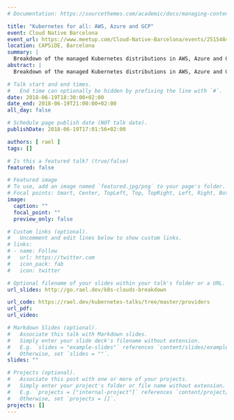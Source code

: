 ```yaml
---
# Documentation: https://sourcethemes.com/academic/docs/managing-content/

title: "Kubernetes for all: AWS, Azure and GCP"
event: Cloud Native Barcelona
event_url: https://www.meetup.com/Cloud-Native-Barcelona/events/251548472/
location: CAPSiDE, Barcelona
summary: |
  Breakdown of the managed Kubernetes distributions in AWS, Azure and GCP.
abstract: |
  Breakdown of the managed Kubernetes distributions in AWS, Azure and GCP.

# Talk start and end times.
#   End time can optionally be hidden by prefixing the line with `#`.
date: 2018-06-19T18:30:00+02:00
date_end: 2018-06-19T21:00:00+02:00
all_day: false

# Schedule page publish date (NOT talk date).
publishDate: 2018-06-19T17:01:56+02:00

authors: [ rael ]
tags: []

# Is this a featured talk? (true/false)
featured: false

# Featured image
# To use, add an image named `featured.jpg/png` to your page's folder. 
# Focal points: Smart, Center, TopLeft, Top, TopRight, Left, Right, BottomLeft, Bottom, BottomRight.
image:
  caption: ""
  focal_point: ""
  preview_only: false

# Custom links (optional).
#   Uncomment and edit lines below to show custom links.
# links:
# - name: Follow
#   url: https://twitter.com
#   icon_pack: fab
#   icon: twitter

# Optional filename of your slides within your talk's folder or a URL.
url_slides: http://go.rael.dev/k8s-clouds-breakdown

url_code: https://rael.dev/kubernetes-talks/tree/master/providers
url_pdf:
url_video:

# Markdown Slides (optional).
#   Associate this talk with Markdown slides.
#   Simply enter your slide deck's filename without extension.
#   E.g. `slides = "example-slides"` references `content/slides/example-slides.md`.
#   Otherwise, set `slides = ""`.
slides: ""

# Projects (optional).
#   Associate this post with one or more of your projects.
#   Simply enter your project's folder or file name without extension.
#   E.g. `projects = ["internal-project"]` references `content/project/deep-learning/index.md`.
#   Otherwise, set `projects = []`.
projects: []
---
```

